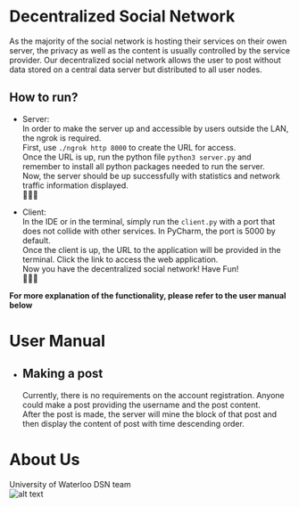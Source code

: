# Decentralized Social Network

As the majority of the social network is hosting their services on their owen server,
the privacy as well as the content is usually controlled by the service provider.
Our decentralized social network allows the user to post without data stored on a central data server but distributed to all user nodes.

## How to run?

* Server:<br/>
    In order to make the server up and accessible by users outside the LAN, the ngrok is required.<br/>
    First, use `./ngrok http 8000` to create the URL for access.<br/>
    Once the URL is up, run the python file `python3 server.py` and remember to install all python packages needed to run the server.<br/>
    Now, the server should be up successfully with statistics and network traffic information displayed.<br/>
    🎉🎉🎉

* Client:<br/>
    In the IDE or in the terminal, simply run the `client.py` with a port that does not collide with other services. In PyCharm, the port is 5000 by default.<br/>
    Once the client is up, the URL to the application will be provided in the terminal. Click the link to access the web application.<br/>
    Now you have the decentralized social network! Have Fun!<br/>
    💃💃💃

**For more explanation of the functionality, please refer to the user manual below**


# User Manual

* ## Making a post

    Currently, there is no requirements on the account registration. Anyone could make a post providing the username and the post content.<br/>
    After the post is made, the server will mine the block of that post and then display the content of post with time descending order.<br/>


# About Us
University of Waterloo DSN team <br />
![alt text](https://ece.uwaterloo.ca/~soituah/img/layout/Waterloo_ENG_Electric_Comp_Logo_rgb.png)
